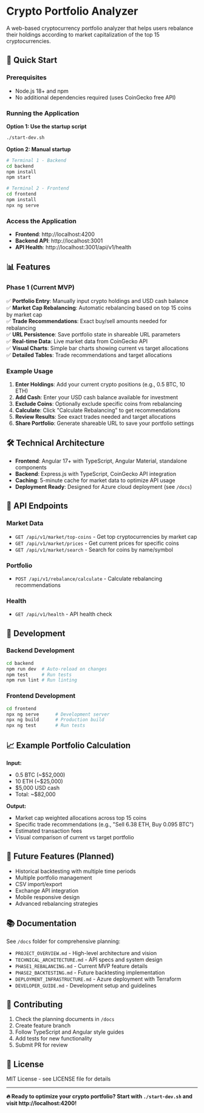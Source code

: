# Crypto Portfolio Analyzer

A web-based cryptocurrency portfolio analyzer that helps users rebalance their holdings according to market capitalization of the top 15 cryptocurrencies.

## 🚀 Quick Start

### Prerequisites
- Node.js 18+ and npm
- No additional dependencies required (uses CoinGecko free API)

### Running the Application

**Option 1: Use the startup script**
```bash
./start-dev.sh
```

**Option 2: Manual startup**
```bash
# Terminal 1 - Backend
cd backend
npm install
npm start

# Terminal 2 - Frontend  
cd frontend
npm install
npx ng serve
```

### Access the Application
- **Frontend**: http://localhost:4200
- **Backend API**: http://localhost:3001
- **API Health**: http://localhost:3001/api/v1/health

## 📊 Features

### Phase 1 (Current MVP)
✅ **Portfolio Entry**: Manually input crypto holdings and USD cash balance  
✅ **Market Cap Rebalancing**: Automatic rebalancing based on top 15 coins by market cap  
✅ **Trade Recommendations**: Exact buy/sell amounts needed for rebalancing  
✅ **URL Persistence**: Save portfolio state in shareable URL parameters  
✅ **Real-time Data**: Live market data from CoinGecko API  
✅ **Visual Charts**: Simple bar charts showing current vs target allocations  
✅ **Detailed Tables**: Trade recommendations and target allocations  

### Example Usage
1. **Enter Holdings**: Add your current crypto positions (e.g., 0.5 BTC, 10 ETH)
2. **Add Cash**: Enter your USD cash balance available for investment
3. **Exclude Coins**: Optionally exclude specific coins from rebalancing
4. **Calculate**: Click "Calculate Rebalancing" to get recommendations
5. **Review Results**: See exact trades needed and target allocations
6. **Share Portfolio**: Generate shareable URL to save your portfolio settings

## 🛠 Technical Architecture

- **Frontend**: Angular 17+ with TypeScript, Angular Material, standalone components
- **Backend**: Express.js with TypeScript, CoinGecko API integration
- **Caching**: 5-minute cache for market data to optimize API usage
- **Deployment Ready**: Designed for Azure cloud deployment (see `/docs`)

## 📱 API Endpoints

### Market Data
- `GET /api/v1/market/top-coins` - Get top cryptocurrencies by market cap
- `GET /api/v1/market/prices` - Get current prices for specific coins
- `GET /api/v1/market/search` - Search for coins by name/symbol

### Portfolio
- `POST /api/v1/rebalance/calculate` - Calculate rebalancing recommendations

### Health
- `GET /api/v1/health` - API health check

## 🔧 Development

### Backend Development
```bash
cd backend
npm run dev  # Auto-reload on changes
npm test     # Run tests
npm run lint # Run linting
```

### Frontend Development  
```bash
cd frontend
npx ng serve      # Development server
npx ng build      # Production build
npx ng test       # Run tests
```

## 📈 Example Portfolio Calculation

**Input:**
- 0.5 BTC (~$52,000)
- 10 ETH (~$25,000) 
- $5,000 USD cash
- Total: ~$82,000

**Output:**
- Market cap weighted allocations across top 15 coins
- Specific trade recommendations (e.g., "Sell 6.38 ETH, Buy 0.095 BTC")
- Estimated transaction fees
- Visual comparison of current vs target portfolio

## 🚧 Future Features (Planned)
- Historical backtesting with multiple time periods
- Multiple portfolio management
- CSV import/export
- Exchange API integration
- Mobile responsive design
- Advanced rebalancing strategies

## 📚 Documentation

See `/docs` folder for comprehensive planning:
- `PROJECT_OVERVIEW.md` - High-level architecture and vision
- `TECHNICAL_ARCHITECTURE.md` - API specs and system design
- `PHASE1_REBALANCING.md` - Current MVP feature details
- `PHASE2_BACKTESTING.md` - Future backtesting implementation
- `DEPLOYMENT_INFRASTRUCTURE.md` - Azure deployment with Terraform
- `DEVELOPER_GUIDE.md` - Development setup and guidelines

## 🤝 Contributing

1. Check the planning documents in `/docs`
2. Create feature branch
3. Follow TypeScript and Angular style guides
4. Add tests for new functionality
5. Submit PR for review

## 📄 License

MIT License - see LICENSE file for details

---

**🔥 Ready to optimize your crypto portfolio? Start with `./start-dev.sh` and visit http://localhost:4200!**